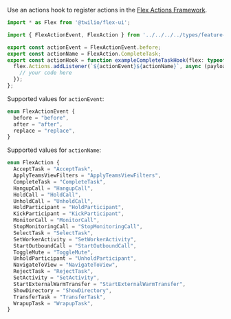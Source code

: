 Use an actions hook to register actions in the [Flex Actions Framework](https://www.twilio.com/docs/flex/developer/ui/use-ui-actions).

```ts
import * as Flex from '@twilio/flex-ui';

import { FlexActionEvent, FlexAction } from '../../../../types/feature-loader';

export const actionEvent = FlexActionEvent.before;
export const actionName = FlexAction.CompleteTask;
export const actionHook = function exampleCompleteTaskHook(flex: typeof Flex, manager: Flex.Manager) {
  flex.Actions.addListener(`${actionEvent}${actionName}`, async (payload, abortFunction) => {
    // your code here
  });
};
```

Supported values for `actionEvent`:

```ts
enum FlexActionEvent {
  before = "before",
  after = "after",
  replace = "replace",
}
```

Supported values for `actionName`:

```ts
enum FlexAction {
  AcceptTask = "AcceptTask",
  ApplyTeamsViewFilters = "ApplyTeamsViewFilters",
  CompleteTask = "CompleteTask",
  HangupCall = "HangupCall",
  HoldCall = "HoldCall",
  UnholdCall = "UnholdCall",
  HoldParticipant = "HoldParticipant",
  KickParticipant = "KickParticipant",
  MonitorCall = "MonitorCall",
  StopMonitoringCall = "StopMonitoringCall",
  SelectTask = "SelectTask",
  SetWorkerActivity = "SetWorkerActivity",
  StartOutboundCall = "StartOutboundCall",
  ToggleMute = "ToggleMute",
  UnholdParticipant = "UnholdParticipant",
  NavigateToView = "NavigateToView",
  RejectTask = "RejectTask",
  SetActivity = "SetActivity",
  StartExternalWarmTransfer = "StartExternalWarmTransfer",
  ShowDirectory = "ShowDirectory",
  TransferTask = "TransferTask",
  WrapupTask = "WrapupTask",
}
```